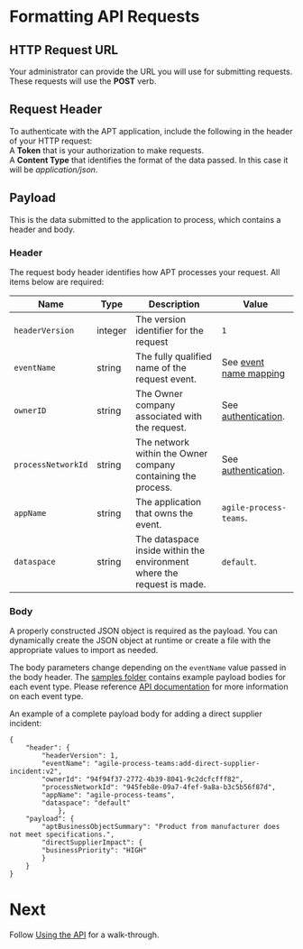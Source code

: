 # Formatting API Requests  

## HTTP Request URL

Your administrator can provide the URL you will use for submitting requests.  
These requests will use the **POST** verb.

## Request Header  

To authenticate with the APT application, include the following in the header of your HTTP request:  
A **Token** that is your authorization to make requests.  
A **Content Type** that identifies the format of the data passed.  In this case it will be *application/json*.  

## Payload  

This is the data submitted to the application to process, which contains a header and body.

### Header  

The request body header identifies how APT processes your request.  All items below are required:

| Name                 | Type    | Description                                                            | Value                                                 |
| -------------------- | ------- | ---------------------------------------------------------------------- | ----------------------------------------------------- |
| `headerVersion`      | integer | The version identifier for the request                                 | `1`                                                   |
| `eventName`          | string  | The fully qualified name of the request event.                         | See [event name mapping](EventNames.MD)               |
| `ownerID`            | string  | The Owner company associated with the request.                         | See [authentication](../authentication.md).           |
| `processNetworkId`   | string  | The network within the Owner company containing the process.           | See [authentication](../authentication.md).           |
| `appName`            | string  | The application that owns the event.                                   | `agile-process-teams`.                                |
| `dataspace`          | string  | The dataspace inside within the environment where the request is made. | `default`.                                            |   

### Body
A properly constructed JSON object is required as the payload. You can dynamically create the JSON object at runtime or create a file with the appropriate values to import as needed.

The body parameters change depending on the `eventName` value passed in the body header. The [samples folder](https://github.com/tracelink/code-samples/tree/main/python/payload_samples) contains example payload bodies for each event type. Please reference [API documentation](https://opus.tracelink.com/documentation/2021.1/en-US/apt/Content/topics/api/landing_incident_apis.htm?tocpath=Set%20up%20APIs%7CIncident%20process%20APIs%7C_____0) for more information on each event type.

An example of a complete payload body for adding a direct supplier incident:
```
{
    "header": {
        "headerVersion": 1,
        "eventName": "agile-process-teams:add-direct-supplier-incident:v2",
        "ownerId": "94f94f37-2772-4b39-8041-9c2dcfcfff82",
        "processNetworkId": "945feb8e-09a7-4fef-9a8a-b3c5b56f87d",
        "appName": "agile-process-teams",
        "dataspace": "default"
            },
    "payload": {
        "aptBusinessObjectSummary": "Product from manufacturer does not meet specifications.",
        "directSupplierImpact": {
        "businessPriority": "HIGH"
        }
    }
}
```

# Next  
Follow [Using the API](UsingTheAPI.MD) for a walk-through.
